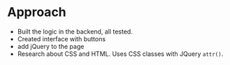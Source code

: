 # Approach 

* Built the logic in the backend, all tested. 
* Created interface with buttons
* add jQuery to the page
* Research about CSS and HTML. Uses CSS classes with JQuery `attr()`.